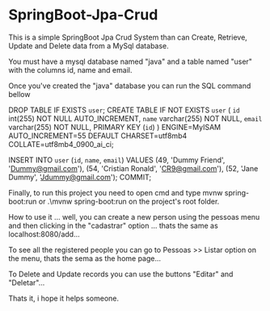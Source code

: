 # SpringBoot-Jpa-Crud

This is a simple SpringBoot Jpa Crud System than can Create, Retrieve, Update and Delete data from a MySql database.

You must have a mysql database named "java" and a table named "user" with the columns id, name and email.

Once you've created the "java" database you can run the SQL command bellow

DROP TABLE IF EXISTS `user`;
CREATE TABLE IF NOT EXISTS `user` (
  `id` int(255) NOT NULL AUTO_INCREMENT,
  `name` varchar(255) NOT NULL,
  `email` varchar(255) NOT NULL,
  PRIMARY KEY (`id`)
) ENGINE=MyISAM AUTO_INCREMENT=55 DEFAULT CHARSET=utf8mb4 COLLATE=utf8mb4_0900_ai_ci;

INSERT INTO `user` (`id`, `name`, `email`) VALUES
(49, 'Dummy Friend', 'Dummy@gmail.com'),
(54, 'Cristian Ronald', 'CR9@gmail.com'),
(52, 'Jane Dummy', 'Jdummy@gmail.com');
COMMIT;

Finally, to run this project you need to open cmd and type mvnw spring-boot:run or .\mvnw spring-boot:run on the project's root folder.

How to use it ... well, you can create a new person using the pessoas menu and then clicking in the "cadastrar" option ... thats the same as localhost:8080/add...

To see all the registered people you can go to Pessoas >> Listar option on the menu, thats the sema as the home page...

To Delete and Update records you can use the buttons "Editar" and "Deletar"...

Thats it, i hope it helps someone.
